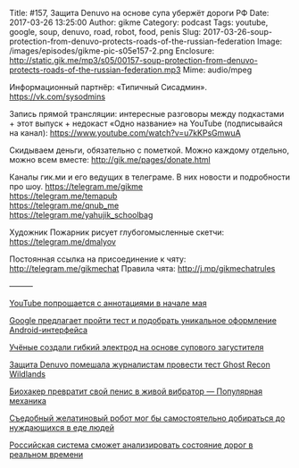 Title: #157, Защита Denuvo на основе супа убержёт дороги РФ
Date: 2017-03-26 13:25:00
Author: gikme
Category: podcast
Tags: youtube, google, soup, denuvo, road, robot, food, penis
Slug: 2017-03-26-soup-protection-from-denuvo-protects-roads-of-the-russian-federation
Image: /images/episodes/gikme-pic-s05e157-2.png
Enclosure: http://static.gik.me/mp3/s05/00157-soup-protection-from-denuvo-protects-roads-of-the-russian-federation.mp3
Mime: audio/mpeg


Информационный партнёр:
«Типичный Сисадмин».
<https://vk.com/sysodmins>

Запись прямой трансляции: интересные разговоры между подкастами + этот выпуск + недокаст «Одно название» на YouTube (подписывайся на канал):
<https://www.youtube.com/watch?v=u7kKPsGmwuA>

Скидываем деньги, обязательно с пометкой.
Можно каждому отдельно, можно всем вместе:
<http://gik.me/pages/donate.html>

Каналы гик.ми и его ведущих в телеграме. В них новости и подробности про шоу.
<https://telegram.me/gikme>  
<https://telegram.me/temapub>  
<https://telegram.me/qnub_me>  
<https://telegram.me/yahujik_schoolbag>

Художник Пожарник рисует глубогомысленные скетчи:
<https://telegram.me/dmalyov>

Постоянная ссылка на присоединение к чяту: <http://telegram.me/gikmechat>
Правила чята: <http://j.mp/gikmechatrules>

———

[YouTube попрощается с аннотациями в начале мая](https://4pda.ru/2017/03/18/338092/)

[Google предлагает пройти тест и подобрать уникальное оформление Android-интерфейса](http://4pda.ru/2017/03/13/337712/)

[Учёные создали гибкий электрод на основе супового загустителя](http://4pda.ru/2017/03/14/337791/)

[Защита Denuvo помешала журналистам провести тест Ghost Recon Wildlands](http://4pda.ru/2017/03/13/337747/)

[Биохакер превратит свой пенис в живой вибратор — Популярная механика](http://www.popmech.ru/science/305562-biokhaker-prevratit-svoy-penis-v-zhivoy-vibrator/)

[Съедобный желатиновый робот мог бы самостоятельно добираться до нуждающихся в еде людей](https://3dnews.ru/949051/)

[Российская система сможет анализировать состояние дорог в реальном времени](https://3dnews.ru/949036/)


